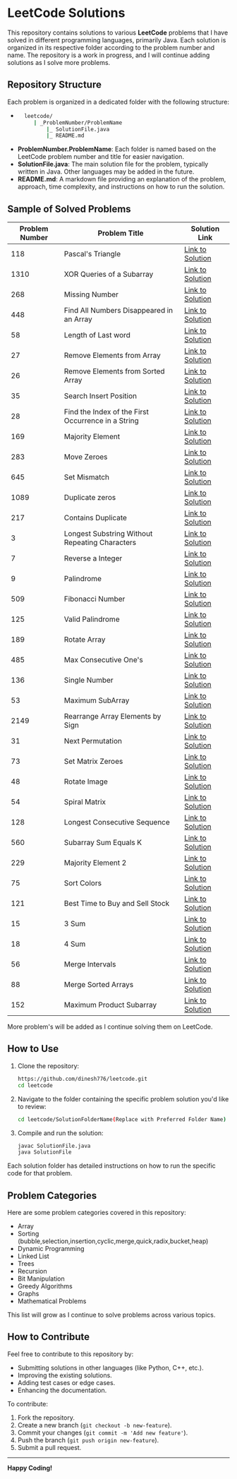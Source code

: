 # LeetCode Solutions

This repository contains solutions to various **LeetCode** problems that I have solved in different programming languages, primarily Java. Each solution is organized in its respective folder according to the problem number and name. The repository is a work in progress, and I will continue adding solutions as I solve more problems.

## Repository Structure

Each problem is organized in a dedicated folder with the following structure:

- ```bash
    leetcode/
       | _ProblemNumber/ProblemName
           |_ SolutionFile.java
           |_ README.md


- **ProblemNumber.ProblemName**: Each folder is named based on the LeetCode problem number and title for easier navigation.
- **SolutionFile.java**: The main solution file for the problem, typically written in Java. Other languages may be added in the future.
- **README.md**: A markdown file providing an explanation of the problem, approach, time complexity, and instructions on how to run the solution.

## Sample of Solved Problems

| Problem Number | Problem Title                                      | Solution Link                                                                                                    |
|----------------|----------------------------------------------------|------------------------------------------------------------------------------------------------------------------|
| 118            | Pascal's Triangle                                  | [Link to Solution](https://github.com/dinesh776/leetcode/tree/main/_118/PascalsTriangle)                         |
| 1310           | XOR Queries of a Subarray                          | [Link to Solution](https://github.com/dinesh776/leetcode/tree/main/_1310/XORQueriesOfaSubarray)                  |
| 268            | Missing Number                                     | [Link to Solution](https://github.com/dinesh776/leetcode/tree/main/_268/MissingNumber)                           |
| 448            | Find All Numbers Disappeared in an Array           | [Link to Solution](https://github.com/dinesh776/leetcode/tree/main/_448/FindAllNumbersDisappearedinanArray)      |
| 58             | Length of Last word                                | [Link to Solution](https://github.com/dinesh776/leetcode/tree/main/_58/LengthofLastWord)                         |
| 27             | Remove Elements from Array                         | [Link to Solution](https://github.com/dinesh776/leetcode/tree/main/_27RemoveElement)                             |
| 26             | Remove Elements from Sorted Array                  | [Link to Solution](https://github.com/dinesh776/leetcode/tree/main/_26RemoveDuplicatesFromSortedArray)           |
| 35             | Search Insert Position                             | [Link to Solution](https://github.com/dinesh776/leetcode/tree/main/_35SearchInsertPosition)                      |
| 28             | Find the Index of the First Occurrence in a String | [Link to Solution](https://github.com/dinesh776/leetcode/tree/main/_28FindTheIndexOfTheFirstOccurrenceInAString) |
| 169            | Majority Element                                   | [Link to Solution](https://github.com/dinesh776/leetcode/tree/main/_169MajorityElement)                          |
| 283            | Move Zeroes                                        | [Link to Solution](https://github.com/dinesh776/leetcode/tree/main/_283MoveZeroes)                               |
| 645            | Set Mismatch                                       | [Link to Solution](https://github.com/dinesh776/leetcode/tree/main/_645SetMismatch)                              |
| 1089           | Duplicate zeros                                    | [Link to Solution](https://github.com/dinesh776/leetcode/tree/main/_1089DuplicateZeros)                          |
| 217            | Contains Duplicate                                 | [Link to Solution](https://github.com/dinesh776/leetcode/tree/main/_217ContainsDuplicate)                        |
| 3              | Longest Substring Without Repeating Characters     | [Link to Solution](https://github.com/dinesh776/leetcode/tree/main/_3LongestSubstringWithNoRepeatingCharacter)   |
| 7              | Reverse a Integer                                  | [Link to Solution](https://github.com/dinesh776/leetcode/tree/main/_7ReverseInteger)                             |
| 9              | Palindrome                                         | [Link to Solution](https://github.com/dinesh776/leetcode/tree/main/_9Palindrome)                                 |
| 509            | Fibonacci Number                                   | [Link to Solution](https://github.com/dinesh776/leetcode/tree/main/_509FibonacciNumber)                          |
| 125            | Valid Palindrome                                   | [Link to Solution](https://github.com/dinesh776/leetcode/tree/main/_125ValidPalindrome)                          |
| 189            | Rotate Array                                       | [Link to Solution](https://github.com/dinesh776/leetcode/tree/main/_189RotateArray)                              |
| 485            | Max Consecutive One's                              | [Link to Solution](https://github.com/dinesh776/leetcode/tree/main/_485MaxConsecutiveOnes)                       |
| 136            | Single Number                                      | [Link to Solution](https://github.com/dinesh776/leetcode/tree/main/_136SingleNumber)                             |
| 53             | Maximum SubArray                                   | [Link to Solution](https://github.com/dinesh776/leetcode/tree/main/_53MaximumSubarray)                           |
| 2149           | Rearrange Array Elements by Sign                   | [Link to Solution](https://github.com/dinesh776/leetcode/tree/main/_2149RearrangeArrayElementsBysign)            |
| 31             | Next Permutation                                   | [Link to Solution](https://github.com/dinesh776/leetcode/tree/main/_31NextPermutation)                           |
| 73             | Set Matrix Zeroes                                  | [Link to Solution](https://github.com/dinesh776/leetcode/tree/main/_73SetMatrixZeroes)                           |
| 48             | Rotate Image                                       | [Link to Solution](https://github.com/dinesh776/leetcode/tree/main/_48RotateImage)                               |
| 54             | Spiral Matrix                                      | [Link to Solution](https://github.com/dinesh776/leetcode/tree/main/_54SpiralMatrix)                              |
| 128            | Longest Consecutive Sequence                       | [Link to Solution](https://github.com/dinesh776/leetcode/tree/main/_128LongestConsecutiveSequence)               |
| 560            | Subarray Sum Equals K                              | [Link to Solution](https://github.com/dinesh776/leetcode/tree/main/_560SubarraySumEqualsK)                       |
| 229            | Majority Element 2                                 | [Link to Solution](https://github.com/dinesh776/leetcode/tree/main/_229MajorityElement2)                         |
| 75             | Sort Colors                                        | [Link to Solution](https://github.com/dinesh776/leetcode/tree/main/_75SortColors)                                |
| 121            | Best Time to Buy and Sell Stock                    | [Link to Solution](https://github.com/dinesh776/leetcode/tree/main/_121BestTimeToBuyAndSellStock)                |
| 15             | 3 Sum                                              | [Link to Solution](https://github.com/dinesh776/leetcode/tree/main/_15ThreeSum)                                  |
| 18             | 4 Sum                                              | [Link to Solution](https://github.com/dinesh776/leetcode/tree/main/_18FourSum)                                   |
| 56             | Merge Intervals                                    | [Link to Solution](https://github.com/dinesh776/leetcode/tree/main/_56MergeIntervals)                            |
| 88             | Merge Sorted Arrays                                | [Link to Solution](https://github.com/dinesh776/leetcode/tree/main/_88MergeSortedArray)                          |
| 152            | Maximum Product Subarray                           | [Link to Solution](https://github.com/dinesh776/leetcode/tree/main/_152MaximumProductSubarray)                   |



More problem's will be added as I continue solving them on LeetCode.

## How to Use 

1. Clone the repository:
   ```bash
   https://github.com/dinesh776/leetcode.git
   cd leetcode
2. Navigate to the folder containing the specific problem solution you'd like to review:
    ```bash
    cd leetcode/SolutionFolderName(Replace with Preferred Folder Name)
3. Compile and run the solution:
    ```bash
   javac SolutionFile.java
    java SolutionFile

Each solution folder has detailed instructions on how to run the specific code for that problem.

## Problem Categories

Here are some problem categories covered in this repository:

- Array
- Sorting (bubble,selection,insertion,cyclic,merge,quick,radix,bucket,heap)
- Dynamic Programming
- Linked List
- Trees
- Recursion
- Bit Manipulation
- Greedy Algorithms
- Graphs
- Mathematical Problems

This list will grow as I continue to solve problems across various topics.


## How to Contribute

Feel free to contribute to this repository by:

- Submitting solutions in other languages (like Python, C++, etc.).
- Improving the existing solutions.
- Adding test cases or edge cases.
- Enhancing the documentation.

To contribute:

1. Fork the repository.
2. Create a new branch (`git checkout -b new-feature`).
3. Commit your changes (`git commit -m 'Add new feature'`).
4. Push the branch (`git push origin new-feature`).
5. Submit a pull request.


---

**Happy Coding!**
